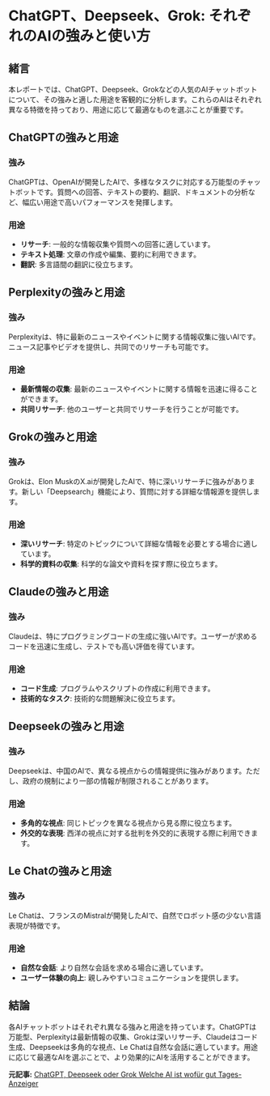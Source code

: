 # ChatGPT、Deepseek、Grok: それぞれのAIの強みと使い方

## 緒言

本レポートでは、ChatGPT、Deepseek、Grokなどの人気のAIチャットボットについて、その強みと適した用途を客観的に分析します。これらのAIはそれぞれ異なる特徴を持っており、用途に応じて最適なものを選ぶことが重要です。

## ChatGPTの強みと用途

### 強み
ChatGPTは、OpenAIが開発したAIで、多様なタスクに対応する万能型のチャットボットです。質問への回答、テキストの要約、翻訳、ドキュメントの分析など、幅広い用途で高いパフォーマンスを発揮します。

### 用途
- **リサーチ**: 一般的な情報収集や質問への回答に適しています。
- **テキスト処理**: 文章の作成や編集、要約に利用できます。
- **翻訳**: 多言語間の翻訳に役立ちます。

## Perplexityの強みと用途

### 強み
Perplexityは、特に最新のニュースやイベントに関する情報収集に強いAIです。ニュース記事やビデオを提供し、共同でのリサーチも可能です。

### 用途
- **最新情報の収集**: 最新のニュースやイベントに関する情報を迅速に得ることができます。
- **共同リサーチ**: 他のユーザーと共同でリサーチを行うことが可能です。

## Grokの強みと用途

### 強み
Grokは、Elon MuskのX.aiが開発したAIで、特に深いリサーチに強みがあります。新しい「Deepsearch」機能により、質問に対する詳細な情報源を提供します。

### 用途
- **深いリサーチ**: 特定のトピックについて詳細な情報を必要とする場合に適しています。
- **科学的資料の収集**: 科学的な論文や資料を探す際に役立ちます。

## Claudeの強みと用途

### 強み
Claudeは、特にプログラミングコードの生成に強いAIです。ユーザーが求めるコードを迅速に生成し、テストでも高い評価を得ています。

### 用途
- **コード生成**: プログラムやスクリプトの作成に利用できます。
- **技術的なタスク**: 技術的な問題解決に役立ちます。

## Deepseekの強みと用途

### 強み
Deepseekは、中国のAIで、異なる視点からの情報提供に強みがあります。ただし、政府の規制により一部の情報が制限されることがあります。

### 用途
- **多角的な視点**: 同じトピックを異なる視点から見る際に役立ちます。
- **外交的な表現**: 西洋の視点に対する批判を外交的に表現する際に利用できます。

## Le Chatの強みと用途

### 強み
Le Chatは、フランスのMistralが開発したAIで、自然でロボット感の少ない言語表現が特徴です。

### 用途
- **自然な会話**: より自然な会話を求める場合に適しています。
- **ユーザー体験の向上**: 親しみやすいコミュニケーションを提供します。

## 結論

各AIチャットボットはそれぞれ異なる強みと用途を持っています。ChatGPTは万能型、Perplexityは最新情報の収集、Grokは深いリサーチ、Claudeはコード生成、Deepseekは多角的な視点、Le Chatは自然な会話に適しています。用途に応じて最適なAIを選ぶことで、より効果的にAIを活用することができます。

**元記事:** [ChatGPT, Deepseek oder Grok Welche AI ist wofür gut Tages-Anzeiger](https://www.tagesanzeiger.ch/chatgpt-deepseek-oder-grok-welche-ai-ist-wofuer-gut-959257781528)